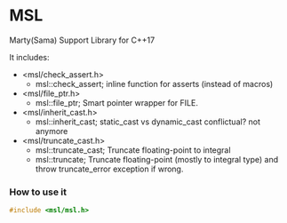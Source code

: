 # MSL
Marty(Sama) Support Library for C++17

It includes:
- <msl/check_assert.h>
	- msl::check_assert; inline function for asserts (instead of macros)
- <msl/file_ptr.h>
	- msl::file_ptr; Smart pointer wrapper for FILE.
- <msl/inherit_cast.h>
	- msl::inherit_cast<T>; static_cast vs dynamic_cast conflictual? not anymore
- <msl/truncate_cast.h>
	- msl::truncate_cast<T>; Truncate floating-point to integral
	- msl::truncate<T>; Truncate floating-point (mostly to integral type) and throw truncate_error exception if wrong.

### How to use it
```cpp
#include <msl/msl.h>
```
